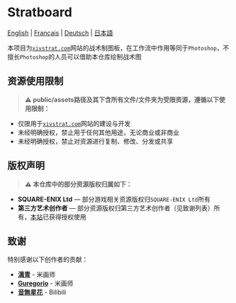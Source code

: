 # Stratboard

[English](./README_en.md) | [Français](./README_fr.md) | [Deutsch](./README_de.md) | [日本語](./README_ja.md)

本项目为[`xivstrat.com`](https://xivstrat.com)网站的战术制图板，在工作流中作用等同于`Photoshop`，不擅长`Photoshop`的人员可以借助本仓库绘制战术图

## 资源使用限制

> **⚠️ public/assets路径及其下含所有文件/文件夹为受限资源，遵循以下使用限制：**

- 仅限用于[`xivstrat.com`](https://xivstrat.com)网站的建设与开发
- 未经明确授权，禁止用于任何其他用途，无论商业或非商业
- 未经明确授权，禁止对资源进行复制、修改、分发或共享

## 版权声明

> **⚠️ 本仓库中的部分资源版权归属如下：**

- **SQUARE-ENIX Ltd** — 部分游戏相关资源版权归`SQUARE-ENIX Ltd`所有
- **第三方艺术创作者** — 部分资源版权归第三方艺术创作者（见致谢列表）所有，[本站](https://xivstrat.com)已获得授权使用

## 致谢

特别感谢以下创作者的贡献：

- [**漓青**](https://www.mihuashi.com/profiles/81270) - 米画师
- [**Guregorio**](https://www.mihuashi.com/profiles/25837) - 米画师
- [**音無星花**](https://space.bilibili.com/351806141) - Bilibili
